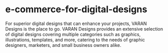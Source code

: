# e-commerce-for-digital-designs
For superior digital designs that can enhance your projects, VARAN Designs is the place to go. VARAN Designs provides an extensive selection of digital designs covering multiple categories such as graphics, illustrations, templates, and more, catering to the needs of graphic designers, marketers, and small business owners alike.

